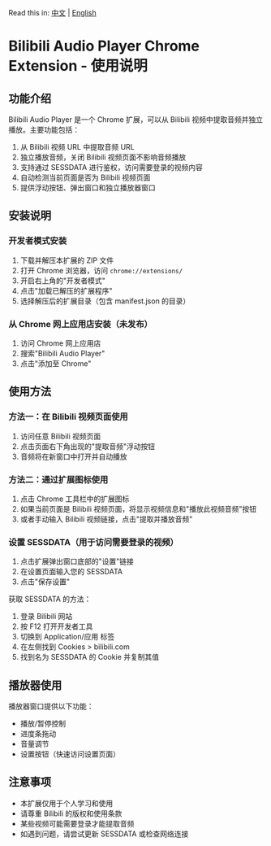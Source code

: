 
Read this in: [中文](README.md) | [English](README_EN.md)

# Bilibili Audio Player Chrome Extension - 使用说明

## 功能介绍

Bilibili Audio Player 是一个 Chrome 扩展，可以从 Bilibili 视频中提取音频并独立播放。主要功能包括：

1. 从 Bilibili 视频 URL 中提取音频 URL
2. 独立播放音频，关闭 Bilibili 视频页面不影响音频播放
3. 支持通过 SESSDATA 进行鉴权，访问需要登录的视频内容
4. 自动检测当前页面是否为 Bilibili 视频页面
5. 提供浮动按钮、弹出窗口和独立播放器窗口

## 安装说明

### 开发者模式安装

1. 下载并解压本扩展的 ZIP 文件
2. 打开 Chrome 浏览器，访问 `chrome://extensions/`
3. 开启右上角的"开发者模式"
4. 点击"加载已解压的扩展程序"
5. 选择解压后的扩展目录（包含 manifest.json 的目录）

### 从 Chrome 网上应用店安装（未发布）

1. 访问 Chrome 网上应用店
2. 搜索"Bilibili Audio Player"
3. 点击"添加至 Chrome"

## 使用方法

### 方法一：在 Bilibili 视频页面使用

1. 访问任意 Bilibili 视频页面
2. 点击页面右下角出现的"提取音频"浮动按钮
3. 音频将在新窗口中打开并自动播放

### 方法二：通过扩展图标使用

1. 点击 Chrome 工具栏中的扩展图标
2. 如果当前页面是 Bilibili 视频页面，将显示视频信息和"播放此视频音频"按钮
3. 或者手动输入 Bilibili 视频链接，点击"提取并播放音频"

### 设置 SESSDATA（用于访问需要登录的视频）

1. 点击扩展弹出窗口底部的"设置"链接
2. 在设置页面输入您的 SESSDATA
3. 点击"保存设置"

获取 SESSDATA 的方法：
1. 登录 Bilibili 网站
2. 按 F12 打开开发者工具
3. 切换到 Application/应用 标签
4. 在左侧找到 Cookies > bilibili.com
5. 找到名为 SESSDATA 的 Cookie 并复制其值

## 播放器使用

播放器窗口提供以下功能：
- 播放/暂停控制
- 进度条拖动
- 音量调节
- 设置按钮（快速访问设置页面）

## 注意事项

- 本扩展仅用于个人学习和使用
- 请尊重 Bilibili 的版权和使用条款
- 某些视频可能需要登录才能提取音频
- 如遇到问题，请尝试更新 SESSDATA 或检查网络连接
